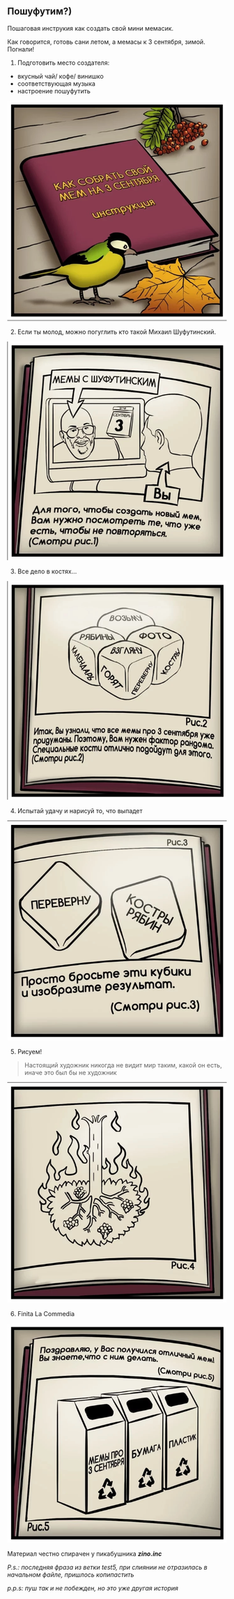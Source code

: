 ## **Пошуфутим?)**

Пошаговая инструкия как создать свой мини мемасик.

Как говорится, готовь сани летом, а мемасы к 3 сентября, зимой. Погнали! 

1. Подготовить место создателя:

- вкусный чай/ кофе/ винишко
- соответствующая музыка
- настроение пошуфутить

![нет, ты не ошибся, тут должна быть картинка](images/1.png)

2. Если ты молод, можно погуглить кто такой Михаил Шуфутинский.

![нет, ты не ошибся, тут должна быть картинка](images/2.png)

3. Все дело в костях...

![нет, ты не ошибся, тут должна быть картинка](images/3.png)

4. Испытай удачу и нарисуй то, что выпадет

![нет, ты не ошибся, тут должна быть картинка](images/4.png)

5. Рисуем!

> Настоящий художник никогда не видит мир таким, какой он есть, иначе это был бы не художник

![нет, ты не ошибся, тут должна быть картинка](images/5.png)

6. Finita La Commedia

![нет, ты не ошибся, тут должна быть картинка](images/6.png)




Материал честно спирачен у пикабушника **_zino.inc_** 

_P.s.: последняя фраза из ветки test5, при слиянии не отразилась в начальном файле, пришлось копипастить_

_p.p.s: пуш так и не побежден, но это уже другая история_